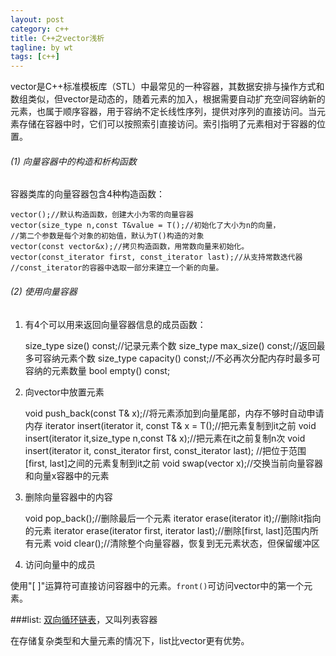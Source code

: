 ```yaml
---
layout: post
category: c++
title: C++之vector浅析
tagline: by wt
tags: [c++]
---
```


vector是C++标准模板库（STL）中最常见的一种容器，其数据安排与操作方式和数组类似，但vector是动态的，随着元素的加入，根据需要自动扩充空间容纳新的元素，也属于顺序容器，用于容纳不定长线性序列，提供对序列的直接访问。当元素存储在容器中时，它们可以按照索引直接访问。索引指明了元素相对于容器的位置。

<!--more-->

###### (1) 向量容器中的构造和析构函数

容器类库的向量容器包含4种构造函数：

	vector();//默认构造函数，创建大小为零的向量容器
	vector(size_type n,const T&value = T();//初始化了大小为n的向量，
	//第二个参数是每个对象的初始值，默认为T()构造的对象
	vector(const vector&x);//拷贝构造函数，用常数向量来初始化。
	vector(const_iterator first, const_iterator last);//从支持常数迭代器
	//const_iterator的容器中选取一部分来建立一个新的向量。

###### (2) 使用向量容器

1) 有4个可以用来返回向量容器信息的成员函数：

	size_type size() const;//记录元素个数
	size_type max_size() const;//返回最多可容纳元素个数
	size_type capacity() const;//不必再次分配内存时最多可容纳的元素数量
	bool empty() const;

2) 向vector中放置元素

	void push_back(const T& x);//将元素添加到向量尾部，内存不够时自动申请内存
	iterator insert(iterator it, const T& x = T();//把元素复制到it之前
	void insert(iterator it,size_type n,const T& x);//把元素在it之前复制n次
	void insert(iterator it, const_iterator first, const_iterator last);
	//把位于范围[first, last]之间的元素复制到it之前
	void swap(vector x);//交换当前向量容器和向量x容器中的元素

3) 删除向量容器中的内容

	void pop_back();//删除最后一个元素
	iterator erase(iterator it);//删除it指向的元素
	iterator erase(iterator first, iterator last);//删除[first, last]范围内所有元素
	void clear();//清除整个向量容器，恢复到无元素状态，但保留缓冲区

4) 访问向量中的成员
	
使用"[ ]"运算符可直接访问容器中的元素。`front()`可访问vector中的第一个元素。

###list: [双向循环链表](http://blog.csdn.net/whz_zb/article/details/6831817)，又叫列表容器

在存储复杂类型和大量元素的情况下，list比vector更有优势。
